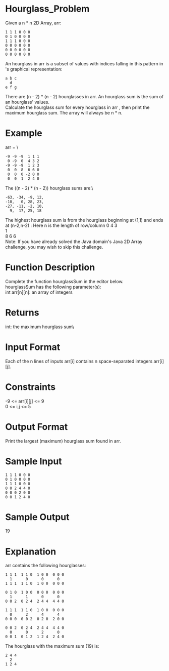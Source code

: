 # Hourglass_Problem
Given a n * n 2D Array, arr:
```
1 1 1 0 0 0
0 1 0 0 0 0
1 1 1 0 0 0
0 0 0 0 0 0
0 0 0 0 0 0
0 0 0 0 0 0
```
An hourglass in arr is a subset of values with indices falling in this pattern in 's graphical representation:
```
a b c
  d  
e f g
```
There are (n - 2) * (n - 2) hourglasses in arr. An hourglass sum is the sum of an hourglass' values.\
Calculate the hourglass sum for every hourglass in arr , then print the maximum hourglass sum. The array will always be n * n.

# Example
arr = \
```
-9 -9 -9  1 1 1 
 0 -9  0  4 3 2
-9 -9 -9  1 2 3
 0  0  8  6 6 0
 0  0  0 -2 0 0
 0  0  1  2 4 0
 ```
The ((n - 2) * (n - 2)) hourglass sums are:\
```
-63, -34, -9, 12,
-10,   0, 28, 23,
-27, -11, -2, 10,
  9,  17, 25, 18
```
The highest hourglass sum is  from the hourglass beginning at (1,1) and ends at (n-2,n-2) :
Here n is the length of row/column
0 4 3\
  1  \
8 6 6\
Note: If you have already solved the Java domain's Java 2D Array challenge, you may wish to skip this challenge.

# Function Description

Complete the function hourglassSum in the editor below.\
hourglassSum has the following parameter(s):\
int arr[n][n]: an array of integers

# Returns

int: the maximum hourglass sum\

# Input Format

Each of the n lines of inputs arr[i] contains n space-separated integers arr[i][j].

# Constraints
-9 <= arr[i][j] <= 9\
0 <= i,j <= 5 

# Output Format
Print the largest (maximum) hourglass sum found in arr.

# Sample Input
```
1 1 1 0 0 0
0 1 0 0 0 0
1 1 1 0 0 0
0 0 2 4 4 0
0 0 0 2 0 0
0 0 1 2 4 0
```
# Sample Output
19

# Explanation
arr contains the following hourglasses:
```
1 1 1  1 1 0  1 0 0  0 0 0
  1      0      0      0  
1 1 1  1 1 0  1 0 0  0 0 0
                          
0 1 0  1 0 0  0 0 0  0 0 0
  1      1      0      0  
0 0 2  0 2 4  2 4 4  4 4 0
                          
1 1 1  1 1 0  1 0 0  0 0 0
  0      2      4      4  
0 0 0  0 0 2  0 2 0  2 0 0
                          
0 0 2  0 2 4  2 4 4  4 4 0
  0      0      2      0  
0 0 1  0 1 2  1 2 4  2 4 0  
```
The hourglass with the maximum sum (19) is:
```
2 4 4
  2
1 2 4
```
